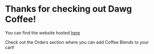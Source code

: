 <h1>Thanks for checking out Dawg Coffee!</h1>

You can find the website hosted [here](http://students.washington.edu/kaiyosh/info343/challenges/dawg-coffee/)

Check out the Orders section where you can add Coffee Blends to your cart!
